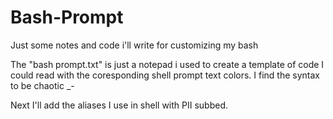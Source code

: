 # Bash-Prompt
Just some notes and code i'll write for customizing my bash

The "bash prompt.txt" is just a notepad i used to create a template of code I could read with the coresponding shell prompt text colors. 
I find the syntax to be chaotic _-

Next I'll add the aliases I use in shell with PII subbed.

